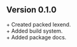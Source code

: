 Version 0.1.0
-------------

\+ Created packed lexend.  
\+ Added build system.  
\+ Added package docs.  

